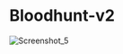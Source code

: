 # Bloodhunt-v2
![Screenshot_5](https://user-images.githubusercontent.com/92232533/169640803-45b144d0-9c64-4774-86d4-d0ce3c01721a.png)
